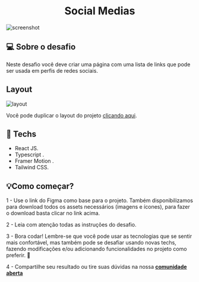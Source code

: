 <h1 align="center">Social Medias</h1>

<img src="https://ik.imagekit.io/gczsuhmv3/screenshot-rocks__4__6IoSdUFTr.png?ik-sdk-version=javascript-1.4.3&updatedAt=1643675635322" alt="screenshot"/>

## 💻 Sobre o desafio

Neste desafio você deve criar uma página com uma lista de links que pode ser usada em perfis de redes sociais.

## Layout

<img src="https://ik.imagekit.io/gczsuhmv3/screenshot-rocks_xujgDAzwcKzRK.png?ik-sdk-version=javascript-1.4.3&updatedAt=1647181703618" alt="layout"/>

Você pode duplicar o layout do projeto [clicando aqui](https://www.figma.com/file/yi1ycIyAW8QiGiX9bMFHkU/DD-%2F-Social-links/duplicate).

## 🚀 **Techs**

- React JS.
- Typescript .
- Framer Motion .
- Tailwind CSS.

## 💡**Como começar?**

1 - Use o link do Figma como base para o projeto. Também disponibilizamos para download todos os assets necessários (imagens e ícones), para fazer o download basta clicar no link acima.

2 - Leia com atenção todas as instruções do desafio.

3 - Bora codar! Lembre-se que você pode usar as tecnologias que se sentir mais confortável, mas também pode se desafiar usando novas techs, fazendo modificações e/ou adicionando funcionalidades no projeto como preferir. 🚀

4 - Compartilhe seu resultado ou tire suas dúvidas na nossa [**comunidade aberta**](https://discord.gg/bacwY2gDCF)
